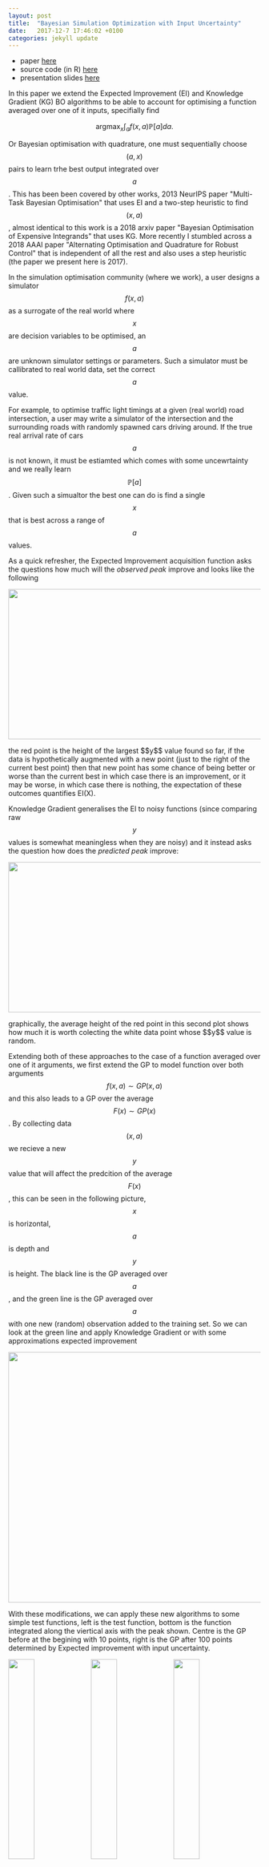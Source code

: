 ```yaml
---
layout: post
title:  "Bayesian Simulation Optimization with Input Uncertainty"
date:   2017-12-7 17:46:02 +0100
categories: jekyll update
---
```


* paper [here][IU_paper]
* source code (in R) [here][IU_source]
* presentation slides [here][IU_slides]


In this paper we extend the Expected Improvement (EI) and Knowledge Gradient (KG) BO algorithms to be able to account for optimising a function averaged over one of it inputs, specifially find

$$\text{argmax}_{x}\int_a f(x,a) \mathbb{P}[a]da.$$

Or Bayesian optimisation with quadrature, one must sequentially choose $$(a,x)$$ pairs to learn trhe best output integrated over $$a$$. This has been been covered by other works, 2013 NeurIPS paper "Multi-Task Bayesian Optimisation" that uses EI and a two-step heuristic to find $$(x,a)$$, almost identical to this work is a 2018 arxiv paper "Bayesian Optimisation of Expensive Integrands" that uses KG. More recently I stumbled across a 2018 AAAI paper "Alternating Optimisation and Quadrature for Robust Control" that is independent of all the rest and also uses a step heuristic (the paper we present here is 2017).

In the simulation optimisation community (where we work), a user designs a simulator $$f(x,a)$$ as a surrogate of the real world where $$x$$ are decision variables to be optimised, an $$a$$ are unknown simulator settings or parameters. Such a simulator must be callibrated to real world data, set the correct $$a$$ value.

For example, to optimise traffic light timings at a given (real world) road intersection, a user may write a simulator of the intersection and the surrounding roads with randomly spawned cars driving around. If the true real arrival rate of cars $$a$$ is not known, it must be estiamted which comes with some uncewrtainty and we really learn $$\mathbb{P}[a]$$. Given such a simualtor the best one can do is find a single $$x$$ that is best across a range of $$a$$ values.

As a quick refresher, the Expected Improvement acquisition function asks the questions how much will the *observed peak* improve and looks like the following 

<p align="center">
  <img width="600" height="300" src="/Pics/IU/image11.gif">
</p>
the red point is the height of the largest $$y$$ value found so far, if the data is hypothetically augmented with a new point (just to the right of the current best point) then that new point has some chance of being better or worse than the current best in which case there is an improvement, or it may be worse, in which case there is nothing, the expectation of these outcomes quantifies EI(X).

Knowledge Gradient generalises the EI to noisy functions (since comparing raw $$y$$ values is somewhat meaningless when they are noisy) and it instead asks the question how does the *predicted peak* improve:
<p align="center">
  <img width="600" height="300" src="/Pics/IU/image14.gif">
</p>
graphically, the average height of the red point in this second plot shows how much it is worth colecting the white data point whose $$y$$ value is random.

Extending both of these approaches to the case of a function averaged over one of it arguments, we first extend the GP to model function over both arguments $$f(x,a)\sim GP(x,a)$$ and this also leads to a GP over the average $$F(x) \sim GP(x)$$. By collecting data $$(x,a)$$ we recieve a new $$y$$ value that will affect
the predcition of the average $$F(x)$$, this can be seen in the following picture, $$x$$ is horizontal, $$a$$ is depth and $$y$$ is height. The black line is the GP averaged over $$a$$, and the green line is the GP averaged over $$a$$ with one new (random) observation added to the training set. So we can look at the green line and apply Knowledge Gradient or with some approximations expected improvement
<p align="center">
  <img width="600" height="500" src="/Pics/IU/image26.gif">
</p>

With these modifications, we can apply these new algorithms to some simple test functions, left is the test function, bottom is the function integrated along the viertical axis with the peak shown. Centre is the GP before at the begining with 10 points, right is the GP after 100 points determined by Expected improvement with input uncertainty. 
<div class="row">
    <img src="/Pics/IU/image33.png" style="width:32%">
    <img src="/Pics/IU/image31.png" style="width:32%">
    <img src="/Pics/IU/image32.png" style="width:32%">
</div> 

Finally, plotting the opportunity cost between the best possible $$x^*$$ and the predicted peak $$x = \text{argmax}_x\int_a \mu(x,a)\mathbb{P}[a]da$$ as sampling increases, KG+IU in blue, EI+IU in green and random selected $$(x,a)$$ in pink.
<p align="center">
  <img width="600" height="300" src="/Pics/IU/image34.png">
</p>

On the left we set $$\mathbb{P}[a] = Uniform(0,100)$$ and red is the standard EI applied to the average $$\mathbb{E}[a]=50$$ which fails to converge, it is obviously the wrong tool for the job. Right is where $$\mathbb{E}[a]=Triangular(min=0,max=100,peak=100)$$ which is a wedge shape distribution and the solid red is the mean $$a = 66.6$$ value while dashed red is the mode $$a=100$$ value. Again both methods will not converge.

<!-- In general, fiven a function of two variables, $$ \nabla_\boldsymbol{x} J(\boldsymbol{x}) $$ -->


[IU_paper]:/Pics/IU/pearce2017(1).pdf
[IU_source]:https://github.com/scrambledpie/InputUncertainty
[IU_slides]:https://warwick.ac.uk/fac/cross_fac/complexity/people/students/dtc/students2013/pearce/inputuncertatinty_pressy.pptx